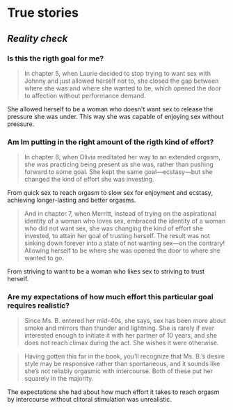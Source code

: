 # True stories

## _Reality check_

### Is this the rigth goal for me?

> In chapter 5, when Laurie decided to stop trying to want sex with Johnny and just allowed herself not to, she closed the gap between where she was and where she wanted to be, which opened the door to affection without performance demand.

She allowed herself to be a woman who doesn't want sex to release the pressure she was under. This way she was capable of enjoying sex without pressure.

### Am Im putting in the right amount of the rigth kind of effort?

> In chapter 8, when Olivia meditated her way to an extended orgasm, she was practicing being present as she was, rather than pushing forward to some goal. She kept the same goal—ecstasy—but she changed the kind of effort she was investing.

From quick sex to reach orgasm to slow sex for enjoyment and ecstasy, achieving longer-lasting and better orgasms.

> And in chapter 7, when Merritt, instead of trying on the aspirational identity of a woman who loves sex, embraced the identity of a woman who did not want sex, she was changing the kind of effort she invested, to attain her goal of trusting herself. The result was not sinking down forever into a state of not wanting sex—on the contrary! Allowing herself to be where she was opened the door to where she wanted to go.

From striving to want to be a woman who likes sex to striving to trust herself.

### Are my expectations of how much effort this particular goal requires realistic?

> Since Ms. B. entered her mid-40s, she says, sex has been more about smoke and mirrors than thunder and lightning. She is rarely if ever interested enough to initiate it with her partner of 10 years, and she does not reach climax during the act.
She wishes it were otherwise. 

> Having gotten this far in the book, you’ll recognize that Ms. B.’s desire style
may be responsive rather than spontaneous, and it sounds like she’s not reliably
orgasmic with intercourse. Both of these put her squarely in the majority.

The expectations she had about how much effort it takes to reach orgasm by intercourse without clitoral stimulation was unrealistic.


